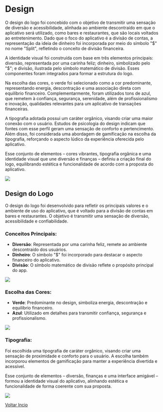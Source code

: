 # Design 

O design do logo foi concebido com o objetivo de transmitir uma sensação de diversão e acessibilidade, alinhada ao ambiente descontraído em que o aplicativo será utilizado, como bares e restaurantes, que são locais voltados ao entretenimento. Dado que o foco do aplicativo é a divisão de contas, a representação da ideia de dinheiro foi incorporada por meio do símbolo "$" no nome "Split", refletindo o conceito de divisão financeira.

A identidade visual foi construída com base em três elementos principais: diversão, representada por uma carinha feliz; dinheiro, simbolizado pelo "$"; e divisão, ilustrada pelo símbolo matemático de divisão. Esses componentes foram integrados para formar a estrutura do logo.

Na escolha das cores, o verde foi selecionado como a cor predominante, representando energia, descontração e uma associação direta com equilíbrio financeiro. Complementarmente, foram utilizados tons de azul, que remetem à confiança, segurança, serenidade, além de profissionalismo e inovação, qualidades relevantes para um aplicativo de transações financeiras.

A tipografia adotada possui um caráter orgânico, visando criar uma maior conexão com o usuário. Estudos de psicologia do design indicam que fontes com esse perfil geram uma sensação de conforto e pertencimento. Além disso, foi considerada uma abordagem de gamificação na escolha da tipografia, reforçando o aspecto lúdico da experiência oferecida pelo aplicativo.

Esse conjunto de elementos – cores vibrantes, tipografia orgânica e uma identidade visual que une diversão e finanças – definiu a criação final do logo, equilibrando estética e funcionalidade de acordo com a proposta do aplicativo.

<img src="https://github.com/TAI-II/PaySplit/blob/main/Documenta%C3%A7%C3%A3o/7.%20Fotos/imagem11.png">

## Design do Logo

O design do logo foi desenvolvido para refletir os principais valores e o ambiente de uso do aplicativo, que é voltado para a divisão de contas em bares e restaurantes. O objetivo é transmitir uma sensação de diversão, acessibilidade e confiabilidade.


### Conceitos Principais:
- **Diversão**: Representada por uma carinha feliz, remete ao ambiente descontraído dos usuários.
- **Dinheiro**: O símbolo "$" foi incorporado para destacar o aspecto financeiro do aplicativo.
- **Divisão**: O símbolo matemático de divisão reflete o propósito principal do app.

<img src="https://github.com/TAI-II/PaySplit/blob/main/Documenta%C3%A7%C3%A3o/7.%20Fotos/imagem12.png">

### Escolha das Cores:
- **Verde**: Predominante no design, simboliza energia, descontração e equilíbrio financeiro.
- **Azul**: Utilizado em detalhes para transmitir confiança, segurança e profissionalismo.

<img src="https://github.com/TAI-II/PaySplit/blob/main/Documenta%C3%A7%C3%A3o/7.%20Fotos/image9.png">

### Tipografia:
Foi escolhida uma tipografia de caráter orgânico, visando criar uma sensação de proximidade e conforto para o usuário. A escolha também incorporou elementos de gamificação para manter a experiência divertida e acessível.

Esse conjunto de elementos – diversão, finanças e uma interface amigável – formou a identidade visual do aplicativo, alinhando estética e funcionalidade de forma coerente com sua proposta.

<img src="https://github.com/TAI-II/PaySplit/blob/main/Documenta%C3%A7%C3%A3o/7.%20Fotos/imagem10.png">


[Voltar Incio](https://github.com/TAI-II/Split)